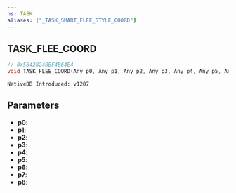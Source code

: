 ```yaml
---
ns: TASK
aliases: ["_TASK_SMART_FLEE_STYLE_COORD"]
---
```

## TASK_FLEE_COORD

```c
// 0x58428248BF4B64E4
void TASK_FLEE_COORD(Any p0, Any p1, Any p2, Any p3, Any p4, Any p5, Any p6, Any p7, Any p8);
```

```
NativeDB Introduced: v1207
```

## Parameters
* **p0**:
* **p1**:
* **p2**:
* **p3**:
* **p4**:
* **p5**:
* **p6**:
* **p7**:
* **p8**:
